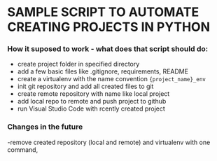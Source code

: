 # SAMPLE SCRIPT TO AUTOMATE CREATING PROJECTS IN PYTHON

### How it suposed to work - what does that script should do:

- create project folder in specified directory 
- add a few basic files like .gitignore, requirements, README
- create a virtualenv with the name convention `{project_name}_env`
- init git repository and add all created files to git
- create remote repository with name like local project
- add local repo to remote and push project to github
- run Visual Studio Code with rcently created project

### Changes in the future

-remove created repository (local and remote) and virtualenv with one command,